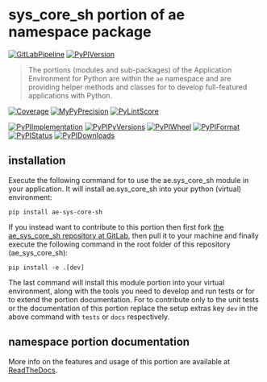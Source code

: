 <!--
  THIS FILE IS EXCLUSIVELY MAINTAINED IN THE NAMESPACE ROOT PACKAGE. CHANGES HAVE TO BE DONE THERE.
  All changes will be deployed automatically to all the portions of this namespace package.
-->
# sys_core_sh portion of ae namespace package

[![GitLabPipeline](https://img.shields.io/gitlab/pipeline/ae-group/ae_sys_core_sh/master?logo=python)](
    https://gitlab.com/ae-group/ae_sys_core_sh)
[![PyPIVersion](https://img.shields.io/pypi/v/ae_sys_core_sh)](
    https://pypi.org/project/ae-sys-core-sh/#history)

>The portions (modules and sub-packages) of the Application Environment for Python are within
the `ae` namespace and are providing helper methods and classes for to develop
full-featured applications with Python.

[![Coverage](https://ae-group.gitlab.io/ae_sys_core_sh/coverage.svg)](
    https://ae-group.gitlab.io/ae_sys_core_sh/coverage/ae_sys_core_sh_py.html)
[![MyPyPrecision](https://ae-group.gitlab.io/ae_sys_core_sh/mypy.svg)](
    https://ae-group.gitlab.io/ae_sys_core_sh/lineprecision.txt)
[![PyLintScore](https://ae-group.gitlab.io/ae_sys_core_sh/pylint.svg)](
    https://ae-group.gitlab.io/ae_sys_core_sh/pylint.log)

[![PyPIImplementation](https://img.shields.io/pypi/implementation/ae_sys_core_sh)](
    https://pypi.org/project/ae-sys-core-sh/)
[![PyPIPyVersions](https://img.shields.io/pypi/pyversions/ae_sys_core_sh)](
    https://pypi.org/project/ae-sys-core-sh/)
[![PyPIWheel](https://img.shields.io/pypi/wheel/ae_sys_core_sh)](
    https://pypi.org/project/ae-sys-core-sh/)
[![PyPIFormat](https://img.shields.io/pypi/format/ae_sys_core_sh)](
    https://pypi.org/project/ae-sys-core-sh/)
[![PyPIStatus](https://img.shields.io/pypi/status/ae_sys_core_sh)](
    https://libraries.io/pypi/ae-sys-core-sh)
[![PyPIDownloads](https://img.shields.io/pypi/dm/ae_sys_core_sh)](
    https://pypi.org/project/ae-sys-core-sh/#files)


## installation


Execute the following command for to use the ae.sys_core_sh module in your
application. It will install ae.sys_core_sh into your python (virtual) environment:
 
```shell script
pip install ae-sys-core-sh
```

If you instead want to contribute to this portion then first fork
[the ae_sys_core_sh repository at GitLab](https://gitlab.com/ae-group/ae_sys_core_sh "ae.sys_core_sh code repository"),
then pull it to your machine and finally execute the following command in the root folder
of this repository (ae_sys_core_sh):

```shell script
pip install -e .[dev]
```

The last command will install this module portion into your virtual environment, along with
the tools you need to develop and run tests or for to extend the portion documentation.
For to contribute only to the unit tests or the documentation of this portion replace
the setup extras key `dev` in the above command with `tests` or `docs` respectively.


## namespace portion documentation

More info on the features and usage of this portion are available at
[ReadTheDocs](https://ae.readthedocs.io/en/latest/_autosummary/ae.sys_core_sh.html#module-ae.sys_core_sh
"ae_sys_core_sh documentation").

<!-- Common files version 0.0.49 deployed  version 0.0.1 (with 0.0.49)
     to https://gitlab.com/ae-group as ae_sys_core_sh module as well as
     to https://ae-group.gitlab.io with CI check results as well as
     to https://pypi.org/project as ae-sys-core-sh package.
-->